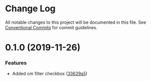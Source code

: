 # Change Log

All notable changes to this project will be documented in this file.
See [Conventional Commits](https://conventionalcommits.org) for commit guidelines.

# 0.1.0 (2019-11-26)


### Features

* Added cm filter checkbox ([33629a5](https://github.com/commutatus/cm-libraries/commit/33629a516c0066ea00608153277e8d05dde9505c))
